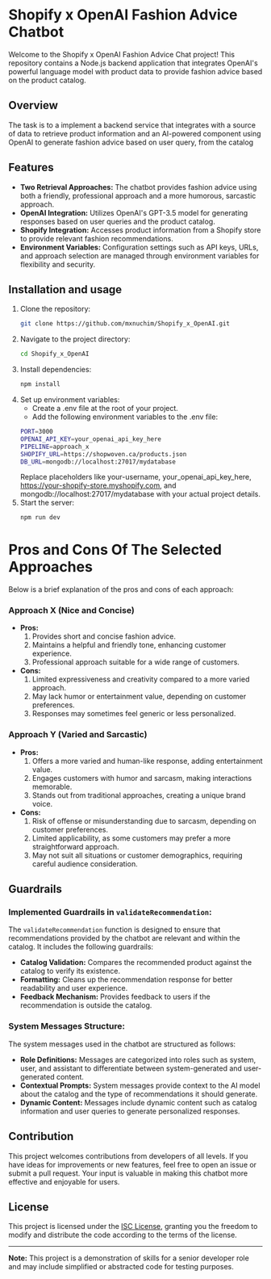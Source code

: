 # Shopify x OpenAI Fashion Advice Chatbot

Welcome to the Shopify x OpenAI Fashion Advice Chat project! This repository contains a Node.js backend application that integrates OpenAI's powerful language model with product data to provide fashion advice based on the product catalog.

## Overview

The task is to a implement a backend service that integrates with a source of data to retrieve product information and an AI-powered component using OpenAI to generate fashion advice based on user query, from the catalog

## Features

- **Two Retrieval Approaches:** The chatbot provides fashion advice using both a friendly, professional approach and a more humorous, sarcastic approach.
- **OpenAI Integration:** Utilizes OpenAI's GPT-3.5 model for generating responses based on user queries and the product catalog.
- **Shopify Integration:** Accesses product information from a Shopify store to provide relevant fashion recommendations.
- **Environment Variables:** Configuration settings such as API keys, URLs, and approach selection are managed through environment variables for flexibility and security.

## Installation and usage

1. Clone the repository:
   ```bash
   git clone https://github.com/mxnuchim/Shopify_x_OpenAI.git
   ```
2. Navigate to the project directory:
   ```bash
   cd Shopify_x_OpenAI
   ```
3. Install dependencies:
   ```bash
   npm install
   ```
4. Set up environment variables:
   - Create a .env file at the root of your project.
   - Add the following environment variables to the .env file:
   ```bash
   PORT=3000
   OPENAI_API_KEY=your_openai_api_key_here
   PIPELINE=approach_x
   SHOPIFY_URL=https://shopwoven.ca/products.json
   DB_URL=mongodb://localhost:27017/mydatabase
   ```
   Replace placeholders like your-username, your_openai_api_key_here, https://your-shopify-store.myshopify.com, and mongodb://localhost:27017/mydatabase with your actual project details.
5. Start the server:
   ```bash
   npm run dev
   ```

# Pros and Cons Of The Selected Approaches

Below is a brief explanation of the pros and cons of each approach:

### Approach X (Nice and Concise)

- **Pros:**
  1. Provides short and concise fashion advice.
  2. Maintains a helpful and friendly tone, enhancing customer experience.
  3. Professional approach suitable for a wide range of customers.
- **Cons:**
  1. Limited expressiveness and creativity compared to a more varied approach.
  2. May lack humor or entertainment value, depending on customer preferences.
  3. Responses may sometimes feel generic or less personalized.

### Approach Y (Varied and Sarcastic)

- **Pros:**
  1. Offers a more varied and human-like response, adding entertainment value.
  2. Engages customers with humor and sarcasm, making interactions memorable.
  3. Stands out from traditional approaches, creating a unique brand voice.
- **Cons:**
  1. Risk of offense or misunderstanding due to sarcasm, depending on customer preferences.
  2. Limited applicability, as some customers may prefer a more straightforward approach.
  3. May not suit all situations or customer demographics, requiring careful audience consideration.

## Guardrails

### Implemented Guardrails in `validateRecommendation`:

The `validateRecommendation` function is designed to ensure that recommendations provided by the chatbot are relevant and within the catalog. It includes the following guardrails:

- **Catalog Validation:** Compares the recommended product against the catalog to verify its existence.
- **Formatting:** Cleans up the recommendation response for better readability and user experience.
- **Feedback Mechanism:** Provides feedback to users if the recommendation is outside the catalog.

### System Messages Structure:

The system messages used in the chatbot are structured as follows:

- **Role Definitions:** Messages are categorized into roles such as system, user, and assistant to differentiate between system-generated and user-generated content.
- **Contextual Prompts:** System messages provide context to the AI model about the catalog and the type of recommendations it should generate.
- **Dynamic Content:** Messages include dynamic content such as catalog information and user queries to generate personalized responses.

## Contribution

This project welcomes contributions from developers of all levels. If you have ideas for improvements or new features, feel free to open an issue or submit a pull request. Your input is valuable in making this chatbot more effective and enjoyable for users.

## License

This project is licensed under the [ISC License](LICENSE), granting you the freedom to modify and distribute the code according to the terms of the license.

---

**Note:** This project is a demonstration of skills for a senior developer role and may include simplified or abstracted code for testing purposes.
